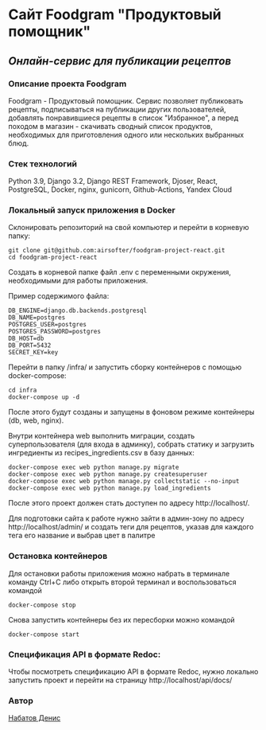 # Сайт Foodgram "Продуктовый помощник"


## _Онлайн-сервис для публикации рецептов_

### Описание проекта Foodgram

Foodgram - Продуктовый помощник. Сервис позволяет публиковать рецепты, подписываться на публикации других пользователей, добавлять понравившиеся рецепты в список "Избранное", а перед походом в магазин - скачивать сводный список продуктов, необходимых для приготовления одного или нескольких выбранных блюд.


### Стек технологий

Python 3.9, Django 3.2, Django REST Framework, Djoser, React, 
PostgreSQL, Docker, nginx, gunicorn, Github-Actions, Yandex Cloud


### Локальный запуск приложения в Docker

Склонировать репозиторий на свой компьютер и перейти в корневую папку:
```
git clone git@github.com:airsofter/foodgram-project-react.git
cd foodgram-project-react
```

Создать в корневой папке файл .env с переменными окружения, необходимыми 
для работы приложения.

Пример содержимого файла:
```
DB_ENGINE=django.db.backends.postgresql
DB_NAME=postgres
POSTGRES_USER=postgres
POSTGRES_PASSWORD=postgres
DB_HOST=db
DB_PORT=5432
SECRET_KEY=key
```

Перейти в папку /infra/ и запустить сборку контейнеров с помощью 
docker-compose: 
```
cd infra
docker-compose up -d
```
После этого будут созданы и запущены в фоновом режиме контейнеры 
(db, web, nginx).

Внутри контейнера web выполнить миграции, создать суперпользователя (для входа 
в админку), собрать статику и загрузить ингредиенты из recipes_ingredients.csv 
в базу данных:
```
docker-compose exec web python manage.py migrate
docker-compose exec web python manage.py createsuperuser
docker-compose exec web python manage.py collectstatic --no-input
docker-compose exec web python manage.py load_ingredients
```
После этого проект должен стать доступен по адресу http://localhost/.

Для подготовки сайта к работе нужно зайти в админ-зону по адресу 
http://localhost/admin/ и создать теги для рецептов, указав для каждого тега 
его название и выбрав цвет в палитре

### Остановка контейнеров

Для остановки работы приложения можно набрать в терминале команду Ctrl+C 
либо открыть второй терминал и воспользоваться командой
```
docker-compose stop 
```
Снова запустить контейнеры без их пересборки можно командой
```
docker-compose start 
```

### Спецификация API в формате Redoc:

Чтобы посмотреть спецификацию API в формате Redoc, нужно локально запустить 
проект и перейти на страницу http://localhost/api/docs/



### Автор

[Набатов Денис](https://github.com/airsofter)
